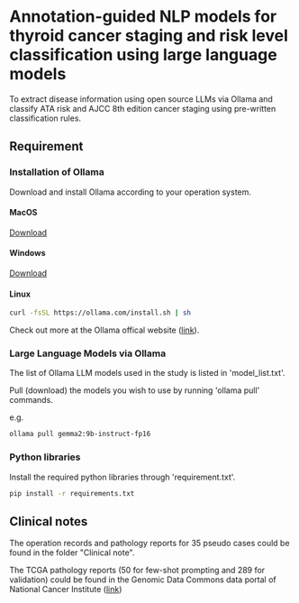 # Annotation-guided NLP models for thyroid cancer staging and risk level classification using large language models
To extract disease information using open source LLMs via Ollama and classify ATA risk and AJCC 8th edition cancer staging using pre-written classification rules.

## Requirement
### Installation of Ollama
Download and install Ollama according to your operation system.

#### MacOS
<a href="https://ollama.com/download/Ollama-darwin.zip">Download</a>

#### Windows
<a href="https://ollama.com/download/OllamaSetup.exe">Download</a>

#### Linux
```sh
curl -fsSL https://ollama.com/install.sh | sh
```

Check out more at the Ollama offical website (<a href="https://ollama.com/">link</a>).

### Large Language Models via Ollama
The list of Ollama LLM models used in the study is listed in 'model_list.txt'.

Pull (download) the models you wish to use by running 'ollama pull' commands.

e.g.
```sh
ollama pull gemma2:9b-instruct-fp16
```


### Python libraries
Install the required python libraries through 'requirement.txt'.
```sh
pip install -r requirements.txt
```

## Clinical notes
The operation records and pathology reports for 35 pseudo cases could be found in the folder "Clinical note".

The TCGA pathology reports (50 for few-shot prompting and 289 for validation) could be found in the Genomic Data Commons data portal of National Cancer Institute (<a href="https://portal.gdc.cancer.gov/projects/TCGA-THCA">link</a>)


